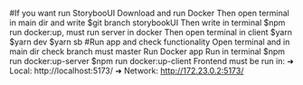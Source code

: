 #If you want run StorybooUI
  Download and run Docker
  Then open terminal in main dir and write 
    $git branch storybookUI
  Then write in terminal $npm run docker:up, must run server in docker
  Then open terminal in client
    $yarn
    $yarn dev
    $yarn sb
#Run app and check functionality
  Open terminal and in main dir check branch must master
  Run Docker app
  Run in terminal
    $npm run docker:up-server
    $npm run docker:up-client
Frontend must be run in: ➜  Local:    http://localhost:5173/
                         ➜  Network: http://172.23.0.2:5173/
